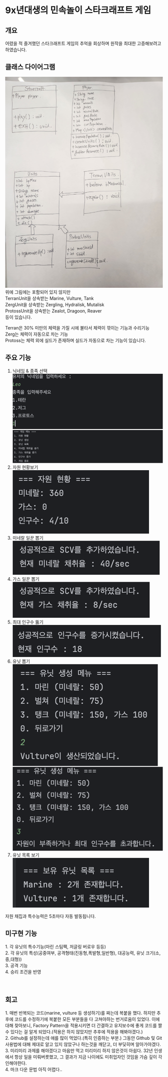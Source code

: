 # <h1> 9x년대생의 민속놀이 스타크래프트 게임 </h1>

<h2>개요</h2>
어렸을 적 즐겨했던 스타크래프트 게임의 추억을 회상하며 원작을 최대한 고증해보려고 하였습니다.

<h2>클래스 다이어그램</h2>

![클래스 다이어그램](KakaoTalk_Photo_2025-02-02-22-14-32.jpeg)
위에 그림에는 포함되어 있지 않지만
<br/>
TerranUnit을 상속받는 Marine, Vulture, Tank
<br/>
ZergUnit을 상속받는 Zergling, Hydralisk, Mutalisk
<br/>
ProtossUnit을 상속받는 Zealot, Dragoon, Reaver
<br/>
등이 있습니다.

Terran은 30% 미만의 체력을 가질 시에 불타서 체력이 깎이는 기능과 수리기능
<br/>
Zerg는 체력이 자동으로 차는 기능
<br/>
Protoss는 체력 외에 실드가 존재하며 실드가 자동으로 차는 기능이 있습니다.
<br/>

<h2>주요 기능</h2>

1. 닉네임 & 종족 선택<br/>
![게임 시작](https://github.com/100-hours-a-week/2-leo-kim-cli-program/blob/main/%E1%84%80%E1%85%A6%E1%84%8B%E1%85%B5%E1%86%B7_%E1%84%89%E1%85%B5%E1%84%8C%E1%85%A1%E1%86%A8.png)<br/>
![게임 화면](https://github.com/100-hours-a-week/2-leo-kim-cli-program/blob/main/%E1%84%80%E1%85%A6%E1%84%8B%E1%85%B5%E1%86%B7_%E1%84%92%E1%85%AA%E1%84%86%E1%85%A7%E1%86%AB.png)<br/>
2. 자원 현황보기<br/>
![자원 상황 보기](https://github.com/100-hours-a-week/2-leo-kim-cli-program/blob/main/%E1%84%8C%E1%85%A1%E1%84%8B%E1%85%AF%E1%86%AB_%E1%84%89%E1%85%A1%E1%86%BC%E1%84%92%E1%85%AA%E1%86%BC.png)<br/>
3. 미네랄 일꾼 뽑기<br/>
![미네랄 일꾼 뽑기](https://github.com/100-hours-a-week/2-leo-kim-cli-program/blob/main/%E1%84%86%E1%85%B5%E1%84%82%E1%85%A6%E1%84%85%E1%85%A1%E1%86%AF_%E1%84%8E%E1%85%A2%E1%84%8E%E1%85%B1%E1%84%8B%E1%85%B2%E1%86%AF.png)<br/>
4. 가스 일꾼 뽑기<br/>
![가스 일꾼 뽑기](https://github.com/100-hours-a-week/2-leo-kim-cli-program/blob/main/%E1%84%80%E1%85%A1%E1%84%89%E1%85%B3_%E1%84%8E%E1%85%A2%E1%84%8E%E1%85%B1%E1%84%8B%E1%85%B2%E1%86%AF.png)<br/>
5. 최대 인구수 뚫기<br/>
![최대 인구수 증가](https://github.com/100-hours-a-week/2-leo-kim-cli-program/blob/main/%E1%84%8E%E1%85%AC%E1%84%83%E1%85%A2_%E1%84%8B%E1%85%B5%E1%86%AB%E1%84%80%E1%85%AE%E1%84%89%E1%85%AE_%E1%84%8C%E1%85%B3%E1%86%BC%E1%84%80%E1%85%A1.png)<br/>
6. 유닛 뽑기<br/>
![유닛 생성](https://github.com/100-hours-a-week/2-leo-kim-cli-program/blob/main/%E1%84%8B%E1%85%B2%E1%84%82%E1%85%B5%E1%86%BA_%E1%84%89%E1%85%A2%E1%86%BC%E1%84%89%E1%85%A5%E1%86%BC.png)<br/>
![유닛 생성 불가](https://github.com/100-hours-a-week/2-leo-kim-cli-program/blob/main/%E1%84%8B%E1%85%B2%E1%84%82%E1%85%B5%E1%86%BA_%E1%84%89%E1%85%A2%E1%86%BC%E1%84%89%E1%85%A5%E1%86%BC2.png)<br/>
7. 유닛 목록 보기<br/>
![유닛 목록](https://github.com/100-hours-a-week/2-leo-kim-cli-program/blob/main/%E1%84%8B%E1%85%B2%E1%84%82%E1%85%B5%E1%86%BA_%E1%84%86%E1%85%A9%E1%86%A8%E1%84%85%E1%85%A9%E1%86%A8_%E1%84%87%E1%85%A9%E1%84%80%E1%85%B5.png)<br/>

  

자원 채집과 특수능력은 5초마다 자동 발동됩니다.

<h2>미구현 기능</h2>
1. 각 유닛의 특수기능(마린 스팀팩, 저글링 버로우 등등)
<br/>
2. 각 유닛의 특성(공중여부, 공격형태(진동형,폭발형,일반형), 대공능력, 유닛 크기(소,중,대형))
<br/>
3. 공격 기능
<br/>
4. 승리 조건을 반영
<br/>
<br/>
<br/>
<h2>회고</h2>
1. 매번 반복되는 코드(marine, vulture 등 생성하기)를 짜는데 복붙을 했다. 하지만 추후에 코드를 수정하기에 복붙한 모든 부분들을 다 고쳐야하는 번거로움이 있었다. 이에 대해 찾아보니, Factory Pattern을 적용시키면 더 간결하고 유지보수에 좋게 코드를 짤 수 있다는 걸 알게 되었다.(적용은 하지 않았지만 추후에 적용을 해봐야겠다.)<br/>
2. Github를 설정하는데 애를 많이 먹었다.(특히 인증하는 부분.) 그동안 Github 및 Git 사용법에 대해 제대로 알고 있지 않았구나 하는것을 깨닫고, 더 부딪히며 알아가야겠다.<br/>
3. 미리미리 과제를 해야겠다고 마음만 먹고 미리미리 하지 않은것이 아쉽다. 32년 인생에서 항상 일을 미뤄버릇했고, 그 결과가 지금 나이에도 미취업자인 것임을 가슴 깊이 각인해야한다.<br/>
4. 마크 다운 문법 아직 어렵다..

